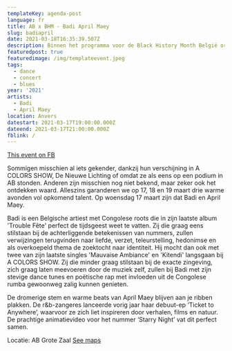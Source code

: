 ```yaml
---
templateKey: agenda-post
language: fr
title: AB x BHM - Badi April Maey
slug: badiapril
date: 2021-03-18T16:35:39.507Z
description: Binnen het programma voor de Black History Month België organiseren we 3 uitzendingen op de AB-Facebookpagina waarin we een reeks veelbelovende zwarte artiesten voorstellen.
featuredpost: true
featuredimage: /img/templateevent.jpeg
tags:
  - dance
  - concert
  - blues
year: '2021'
artists:
  - Badi
  - April Maey
location: Anvers
datestart: 2021-03-17T19:00:00.000Z
dateend: 2021-03-17T21:00:00.000Z
fblink: /
---
```

[This event on FB](https://www.facebook.com/events/188315696368918/)

Sommigen misschien al iets gekender, dankzij hun verschijning in A COLORS SHOW, De Nieuwe Lichting of omdat ze als eens op een podium in AB stonden. Anderen zijn misschien nog niet bekend, maar zeker ook het ontdekken waard. Alleszins garanderen we op 17, 18 en 19 maart drie warme avonden vol opkomend talent. Op woensdag 17 maart zijn dat Badi en April Maey.

Badi is een Belgische artiest met Congolese roots die in zijn laatste album 'Trouble Fête' perfect de tijdsgeest weet te vatten. Zij die graag eens stilstaan bij de achterliggende betekenissen van nummers, zullen verwijzingen terugvinden naar liefde, verzet, teleurstelling, hedonimse en als overkoepeld thema de zoektocht naar identiteit. Hij mocht dan ook met twee van zijn laatste singles 'Mauvaise Ambiance' en 'Kitendi' langsgaan bij A COLORS SHOW. Zij die minder graag stilstaan bij de exacte zingeving, zich graag laten meevoeren door de muziek zelf, zullen bij Badi met zijn stevige dance tunes en poëtische rap met invloeden uit de Congolese rumba gewoonweg zalig kunnen genieten.

De dromerige stem en warme beats van April Maey blijven aan je ribben plakken. De r&b-zangeres lanceerde vorig jaar haar debuut-ep ‘Ticket to Anywhere’, waarvoor ze zich liet inspireren door verhalen, films en natuur. De prachtige animatievideo voor het nummer ‘Starry Night’ vat dit perfect samen.

Locatie: AB Grote Zaal
[See maps](https://goo.gl/maps/KBSvH8naD44b5HUc6)
